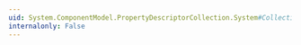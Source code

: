 ```yaml
---
uid: System.ComponentModel.PropertyDescriptorCollection.System#Collections#IList#Contains(System.Object)
internalonly: False
---
```

